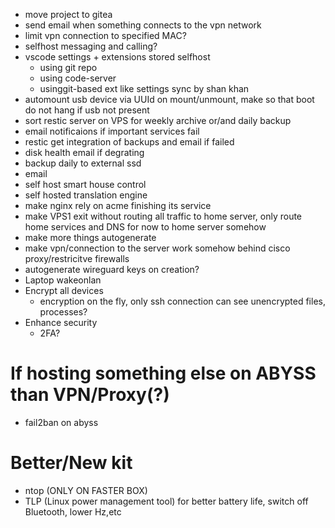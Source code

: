- move project to gitea
- send email when something connects to the vpn network
- limit vpn connection to specified MAC?
- selfhost messaging and calling?
- vscode settings + extensions stored selfhost
  - using git repo
  - using code-server
  - usinggit-based ext like settings sync by shan khan
- automount usb device via UUId on mount/unmount, make so that boot do not hang if usb not present
- sort restic server on VPS for weekly archive or/and daily backup
- email notificaions if important services fail
- restic get integration of backups and email if failed
- disk health email if degrating
- backup daily to external ssd
- email
- self host smart house control
- self hosted translation engine
- make nginx rely on acme finishing its service
- make VPS1 exit without routing all traffic to home server, only route home services and DNS for now to home server somehow
- make more things autogenerate
- make vpn/connection to the server work somehow behind cisco proxy/restricitve firewalls
- autogenerate wireguard keys on creation?
- Laptop wakeonlan
- Encrypt all devices
  - encryption on the fly, only ssh connection can see unencrypted files, processes?
- Enhance security
  - 2FA?

# If hosting something else on ABYSS than VPN/Proxy(?)

- fail2ban on abyss

# Better/New kit

- ntop (ONLY ON FASTER BOX)
- TLP (Linux power management tool) for better battery life, switch off Bluetooth, lower Hz,etc
